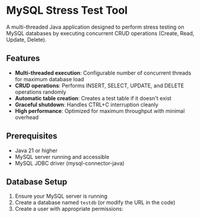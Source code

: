 
# MySQL Stress Test Tool

A multi-threaded Java application designed to perform stress testing on MySQL databases by executing concurrent CRUD operations (Create, Read, Update, Delete).

## Features

- **Multi-threaded execution**: Configurable number of concurrent threads for maximum database load
- **CRUD operations**: Performs INSERT, SELECT, UPDATE, and DELETE operations randomly
- **Automatic table creation**: Creates a test table if it doesn't exist
- **Graceful shutdown**: Handles CTRL+C interruption cleanly
- **High performance**: Optimized for maximum throughput with minimal overhead

## Prerequisites

- Java 21 or higher
- MySQL server running and accessible
- MySQL JDBC driver (mysql-connector-java)

## Database Setup

1. Ensure your MySQL server is running
2. Create a database named `testdb` (or modify the URL in the code)
3. Create a user with appropriate permissions:
